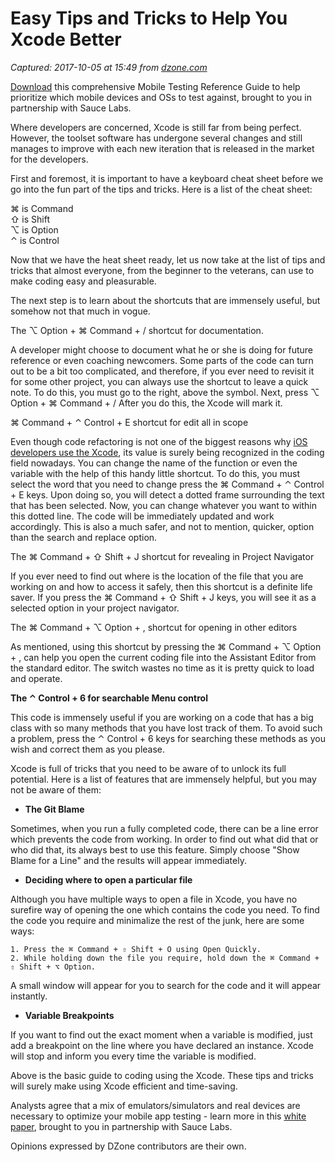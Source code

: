 # Easy Tips and Tricks to Help You Xcode Better

_Captured: 2017-10-05 at 15:49 from [dzone.com](https://dzone.com/articles/easy-tips-and-tricks-to-help-you-xcode-better?edition=329520&utm_source=Zone%20Newsletter&utm_medium=email&utm_campaign=mobile%202017-10-05)_

[Download](https://dzone.com/go?i=242231&u=http%3A%2F%2Finfo.saucelabs.com%2FFY17Q3-AST-Mobile-Testing-Reference-Guide_LP-Dzone.html) this comprehensive Mobile Testing Reference Guide to help prioritize which mobile devices and OSs to test against, brought to you in partnership with Sauce Labs.

Where developers are concerned, Xcode is still far from being perfect. However, the toolset software has undergone several changes and still manages to improve with each new iteration that is released in the market for the developers.

First and foremost, it is important to have a keyboard cheat sheet before we go into the fun part of the tips and tricks. Here is a list of the cheat sheet:

⌘ is Command  
⇧ is Shift  
⌥ is Option  
⌃ is Control

Now that we have the heat sheet ready, let us now take at the list of tips and tricks that almost everyone, from the beginner to the veterans, can use to make coding easy and pleasurable.

The next step is to learn about the shortcuts that are immensely useful, but somehow not that much in vogue.

The ⌥ Option + ⌘ Command + / shortcut for documentation.

A developer might choose to document what he or she is doing for future reference or even coaching newcomers. Some parts of the code can turn out to be a bit too complicated, and therefore, if you ever need to revisit it for some other project, you can always use the shortcut to leave a quick note. To do this, you must go to the right, above the symbol. Next, press ⌥ Option + ⌘ Command + / After you do this, the Xcode will mark it.

⌘ Command + ⌃ Control + E shortcut for edit all in scope

Even though code refactoring is not one of the biggest reasons why [iOS developers use the Xcode](http://www.technoligent.com/ios-iphone-application-development.html), its value is surely being recognized in the coding field nowadays. You can change the name of the function or even the variable with the help of this handy little shortcut. To do this, you must select the word that you need to change press the ⌘ Command + ⌃ Control + E keys. Upon doing so, you will detect a dotted frame surrounding the text that has been selected. Now, you can change whatever you want to within this dotted line. The code will be immediately updated and work accordingly. This is also a much safer, and not to mention, quicker, option than the search and replace option.

The ⌘ Command + ⇧ Shift + J shortcut for revealing in Project Navigator

If you ever need to find out where is the location of the file that you are working on and how to access it safely, then this shortcut is a definite life saver. If you press the ⌘ Command + ⇧ Shift + J keys, you will see it as a selected option in your project navigator.

The ⌘ Command + ⌥ Option + , shortcut for opening in other editors

As mentioned, using this shortcut by pressing the ⌘ Command + ⌥ Option + , can help you open the current coding file into the Assistant Editor from the standard editor. The switch wastes no time as it is pretty quick to load and operate.

**The ⌃ Control + 6 for searchable Menu control**

This code is immensely useful if you are working on a code that has a big class with so many methods that you have lost track of them. To avoid such a problem, press the ⌃ Control + 6 keys for searching these methods as you wish and correct them as you please.

Xcode is full of tricks that you need to be aware of to unlock its full potential. Here is a list of features that are immensely helpful, but you may not be aware of them:

  * **The Git Blame**

Sometimes, when you run a fully completed code, there can be a line error which prevents the code from working. In order to find out what did that or who did that, its always best to use this feature. Simply choose "Show Blame for a Line" and the results will appear immediately.

  * **Deciding where to open a particular file**

Although you have multiple ways to open a file in Xcode, you have no surefire way of opening the one which contains the code you need. To find the code you require and minimalize the rest of the junk, here are some ways:

    1. Press the ⌘ Command + ⇧ Shift + O using Open Quickly.
    2. While holding down the file you require, hold down the ⌘ Command + ⇧ Shift + ⌥ Option.

A small window will appear for you to search for the code and it will appear instantly.

  * **Variable Breakpoints**

If you want to find out the exact moment when a variable is modified, just add a breakpoint on the line where you have declared an instance. Xcode will stop and inform you every time the variable is modified.

Above is the basic guide to coding using the Xcode. These tips and tricks will surely make using Xcode efficient and time-saving.

Analysts agree that a mix of emulators/simulators and real devices are necessary to optimize your mobile app testing - learn more in this [white paper](https://dzone.com/go?i=242232&u=http%3A%2F%2Finfo.saucelabs.com%2FFY17-ADV-EmuSimRealDevices-WP-LP-DZone.html), brought to you in partnership with Sauce Labs.

Opinions expressed by DZone contributors are their own.
